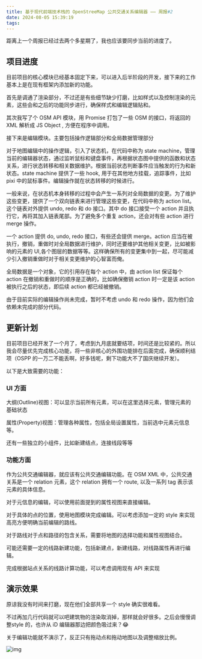 ```yaml
---
title: 基于现代前端技术栈的 OpenStreeMap 公共交通关系编辑器 —— 周报#2
date: 2024-08-05 15:39:19
tags:
---
```


距离上一个周报已经过去两个多星期了，我也应该要同步当前的进度了。

## 项目进度

目前项目的核心模块已经基本固定下来，可以进入后半阶段的开发，接下来的工作基本上是在现有框架内添加新的功能。

首先是调通了渲染部分，不过还是有些细节缺少打磨，比如样式以及控制渲染的元素，这些会和之后的功能同步进行，确保样式和编辑逻辑贴和。

其次我写了个 OSM API 模块，用 Promise 打包了一些 OSM 的接口，将返回的 XML 解析成 JS Object , 方便在程序中调用。

接下来是编辑模块。主要包括操作逻辑部分和全局数据管理部分

对于地图编辑中的操作逻辑，引入了状态机，在代码中称为 state machine，管理当前的编辑器状态，通过监听鼠标和键盘事件，再根据状态图中提供的函数和状态关系，进行状态转移和相关数据维护。根据当前状态判断事件应当触发的行为和新状态。state machine 提供了一些 hook, 用于在其他地方挂载，追踪事件，比如 pixi 中的鼠标事件。编辑操作就在状态转移的时候进行。

一般来说，在状态机本身转移的过程中会产生一系列对全局数据的变更。为了维护这些变更，提供了一个双向链表来进行管理这些变更，在代码中称为 action list。这个链表对外提供 undo, redo 和 do 接口。其中 do 接口接受一个 action 并且执行它，再将其加入链表尾部。为了避免多个重复 action，还会对有些 action 进行 merge 操作。

一个 action 提供 do, undo, redo 接口，有些还会提供 merge。action 应当在被执行，撤销，重做时对全局数据进行维护，同时还要维护其他相关变更，比如被影响的元素的 UI,各个图层的数据等等。这样确保所有的变更集中到一起，尽可能减少引入撤销重做时对于相关变更维护的心智富而俺。

全局数据是一个对象，它的引用存在每个 action 中，由 action list 保证每个 action 在撤销和重做时的顺序是正确的，比如确保撤销 action 时一定是该 action 被执行之后的状态，即后续 action 都已经被撤销。

由于目前实际的编辑操作尚未完成，暂时不考虑 undo 和 redo 操作，因为他们会依赖未完成的部分代码。

## 更新计划

目前项目已经开发了一个月了，考虑到九月底就要结项，时间还是比较紧的。所以我会尽量优先完成核心功能，将一些非核心的外围功能排在后面完成，确保顺利结项（OSPP 的一万二不能丢啊，好多钱呢，剩下功能大不了国庆继续开发）。

以下是大致需要的功能：

### UI 方面

大纲(Outline)视图：可以显示当前所有元素，可以在这里选择元素，管理元素的基础状态

属性(Property)视图：管理各种属性，包括全局设置属性，当前选中元素元信息等。

还有一些独立的小组件，比如新建结点，连接线段等等

### 功能方面

作为公共交通编辑器，就应该有公共交通编辑功能。在 OSM XML 中，公共交通关系是一个 relation 元素，这个 relation 拥有一个 route, 以及一系列 tag 表示该元素的具体信息。

对于元信息的编辑，可以使用前面提到的属性视图来直接编辑。

对于具体的点的位置，使用地图模块完成编辑。可以考虑添加一定的 style 来实现高亮方便明确当前编辑的路线。

对于路线对于点和路径的包含关系，需要将地图的选择功能和属性视图结合。

可能还需要一定的线路新建功能，包括新建点，新建线路，对线路属性再进行编辑。

完成根据站点关系的线路计算功能，可以考虑调用现有 API 来实现

## 演示效果

原谅我没有时间来打磨，现在他们全部共享一个 style 确实很难看。

不过再加几行代码就可以吧建筑物的渲染取消掉，那样就会好很多。之后会慢慢调整style 的，也许从 iD 编辑器那边把颜色吸过来？😂

关于编辑功能就不演示了，反正只有拖动点和拖动地图以及调整缩放比例。

![img](/zh-cn/weekly-post-busfensi-2/2024-08-05/image.png)
